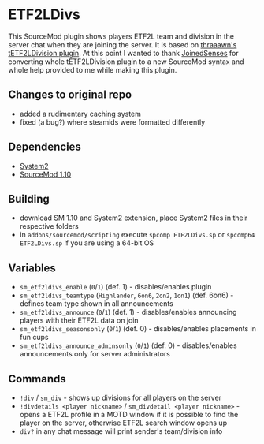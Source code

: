# ETF2LDivs

This SourceMod plugin shows players ETF2L team and division in the server chat when they are joining the server. It is based on [thraaawn's tETF2LDivision plugin](https://github.com/thraaawn/tETF2LDivision). At this point I wanted to thank [JoinedSenses](https://github.com/JoinedSenses) for converting whole tETF2LDivision plugin to a new SourceMod syntax and whole help provided to me while making this plugin.

## Changes to original repo

- added a rudimentary caching system
- fixed (a bug?) where steamids were formatted differently

## Dependencies

- [System2](https://github.com/dordnung/System2)
- [SourceMod 1.10](https://www.sourcemod.net/downloads.php?branch=stable)

## Building

- download SM 1.10 and System2 extension, place System2 files in their respective folders
- in `addons/sourcemod/scripting` execute `spcomp ETF2LDivs.sp` or `spcomp64 ETF2LDivs.sp` if you are using a 64-bit OS

## Variables

- `sm_etf2ldivs_enable` (`0`/`1`) (def. 1) - disables/enables plugin
- `sm_etf2ldivs_teamtype` (`Highlander`, `6on6`, `2on2`, `1on1`) (def. 6on6) - defines team type shown in all announcements
- `sm_etf2ldivs_announce` (`0`/`1`) (def. 1) - disables/enables announcing players with their ETF2L data on join
- `sm_etf2ldivs_seasonsonly` (`0`/`1`) (def. 0) - disables/enables placements in fun cups
- `sm_etf2ldivs_announce_adminsonly` (`0`/`1`) (def. 0) - disables/enables announcements only for server administrators

## Commands

- `!div` / `sm_div` - shows up divisions for all players on the server
- `!divdetails <player nickname>` / `sm_divdetail <player nickname>` - opens a ETF2L profile in a MOTD window if it is possible to find the player on the server, otherwise ETF2L search window opens up
- `div?` in any chat message will print sender's team/division info
